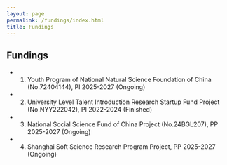 ```yaml
---
layout: page
permalink: /fundings/index.html
title: Fundings
---
```


## Fundings

- 1. Youth Program of National Natural Science Foundation of China (No.72404144),         PI                           2025-2027 (Ongoing)
- 2. University Level Talent Introduction Research Startup Fund Project (No.NYY222042),   PI                           2022-2024 (Finished)
- 3. National Social Science Fund of China Project (No.24BGL207),                         PP                           2025-2027 (Ongoing)
- 4. Shanghai Soft Science Research Program Project,                                      PP                           2025-2027 (Ongoing)
